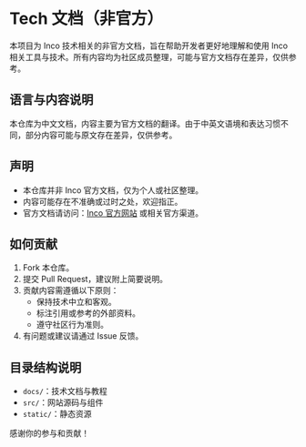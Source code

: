 # Tech 文档（非官方）

本项目为 Inco 技术相关的非官方文档，旨在帮助开发者更好地理解和使用 Inco 相关工具与技术。所有内容均为社区成员整理，可能与官方文档存在差异，仅供参考。

## 语言与内容说明
本仓库为中文文档，内容主要为官方文档的翻译。由于中英文语境和表达习惯不同，部分内容可能与原文存在差异，仅供参考。

## 声明
- 本仓库并非 Inco 官方文档，仅为个人或社区整理。
- 内容可能存在不准确或过时之处，欢迎指正。
- 官方文档请访问：[Inco 官方网站](https://inco.org) 或相关官方渠道。

## 如何贡献
1. Fork 本仓库。
2. 提交 Pull Request，建议附上简要说明。
3. 贡献内容需遵循以下原则：
   - 保持技术中立和客观。
   - 标注引用或参考的外部资料。
   - 遵守社区行为准则。
4. 有问题或建议请通过 Issue 反馈。

## 目录结构说明
- `docs/`：技术文档与教程
- `src/`：网站源码与组件
- `static/`：静态资源

感谢你的参与和贡献！
